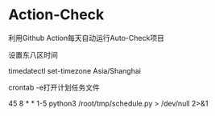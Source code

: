 # Action-Check

利用Github Action每天自动运行Auto-Check项目

设置东八区时间

timedatectl set-timezone Asia/Shanghai

crontab -e打开计划任务文件

45 8 * * 1-5 python3 /root/tmp/schedule.py > /dev/null 2>&1
